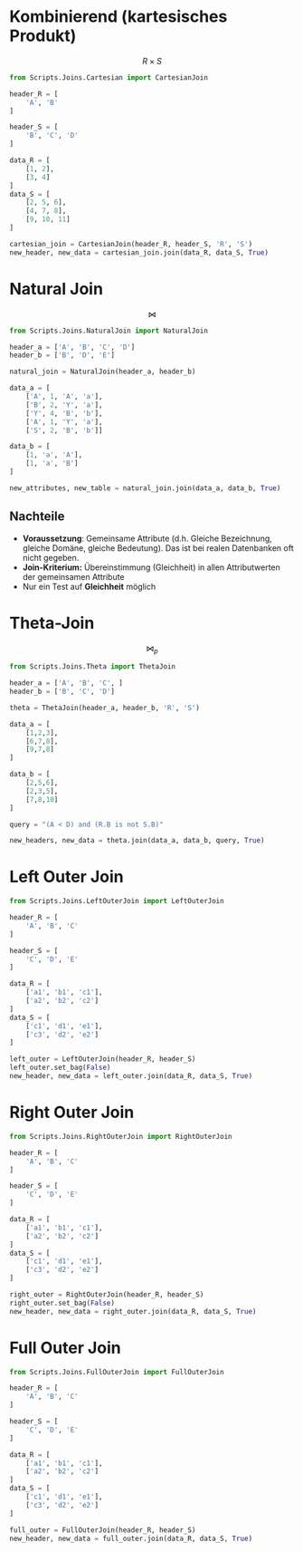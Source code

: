 # Kombinierend (kartesisches Produkt)

$$
R \times S
$$
```python
from Scripts.Joins.Cartesian import CartesianJoin

header_R = [
    'A', 'B'
]

header_S = [
    'B', 'C', 'D'
]

data_R = [
    [1, 2],
    [3, 4]
]
data_S = [
    [2, 5, 6],
    [4, 7, 8],
    [9, 10, 11]
]

cartesian_join = CartesianJoin(header_R, header_S, 'R', 'S')
new_header, new_data = cartesian_join.join(data_R, data_S, True)
```

# Natural Join
$$
\bowtie
$$
```python
from Scripts.Joins.NaturalJoin import NaturalJoin

header_a = ['A', 'B', 'C', 'D']
header_b = ['B', 'D', 'E']

natural_join = NaturalJoin(header_a, header_b)

data_a = [
    ['A', 1, 'A', 'a'],
    ['B', 2, 'Y', 'a'],
    ['Y', 4, 'B', 'b'],
    ['A', 1, 'Y', 'a'],
    ['S', 2, 'B', 'b']]

data_b = [
    [1, 'a', 'A'],
    [1, 'a', 'B']
]

new_attributes, new_table = natural_join.join(data_a, data_b, True)
```

## Nachteile
- **Voraussetzung**: Gemeinsame Attribute (d.h. Gleiche Bezeichnung, gleiche Domäne, gleiche Bedeutung). Das ist bei realen Datenbanken oft nicht gegeben.
- **Join-Kriterium:** Übereinstimmung (Gleichheit) in allen Attributwerten der gemeinsamen Attribute
- Nur ein Test auf **Gleichheit** möglich

# Theta-Join
$$
\bowtie_p
$$
```python
from Scripts.Joins.Theta import ThetaJoin

header_a = ['A', 'B', 'C', ]
header_b = ['B', 'C', 'D']

theta = ThetaJoin(header_a, header_b, 'R', 'S')

data_a = [
    [1,2,3],
    [6,7,8],
    [9,7,8]
]

data_b = [
    [2,5,6],
    [2,3,5],
    [7,8,10]
]

query = "(A < D) and (R.B is not S.B)"

new_headers, new_data = theta.join(data_a, data_b, query, True)
```



# Left Outer Join
```python
from Scripts.Joins.LeftOuterJoin import LeftOuterJoin

header_R = [
    'A', 'B', 'C'
]

header_S = [
    'C', 'D', 'E'
]

data_R = [
    ['a1', 'b1', 'c1'],
    ['a2', 'b2', 'c2']
]
data_S = [
    ['c1', 'd1', 'e1'],
    ['c3', 'd2', 'e2']
]

left_outer = LeftOuterJoin(header_R, header_S)
left_outer.set_bag(False)
new_header, new_data = left_outer.join(data_R, data_S, True)
```

# Right Outer Join

```python
from Scripts.Joins.RightOuterJoin import RightOuterJoin

header_R = [
    'A', 'B', 'C'
]

header_S = [
    'C', 'D', 'E'
]

data_R = [
    ['a1', 'b1', 'c1'],
    ['a2', 'b2', 'c2']
]
data_S = [
    ['c1', 'd1', 'e1'],
    ['c3', 'd2', 'e2']
]

right_outer = RightOuterJoin(header_R, header_S)
right_outer.set_bag(False)
new_header, new_data = right_outer.join(data_R, data_S, True)
```

# Full Outer Join

```python
from Scripts.Joins.FullOuterJoin import FullOuterJoin

header_R = [
    'A', 'B', 'C'
]

header_S = [
    'C', 'D', 'E'
]

data_R = [
    ['a1', 'b1', 'c1'],
    ['a2', 'b2', 'c2']
]
data_S = [
    ['c1', 'd1', 'e1'],
    ['c3', 'd2', 'e2']
]

full_outer = FullOuterJoin(header_R, header_S)
new_header, new_data = full_outer.join(data_R, data_S, True)
```

